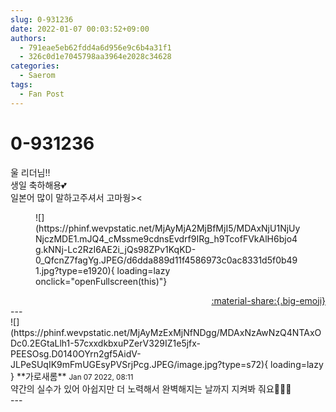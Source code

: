 ```yaml
---
slug: 0-931236
date: 2022-01-07 00:03:52+09:00
authors:
  - 791eae5eb62fdd4a6d956e9c6b4a31f1
  - 326c0d1e7045798aa3964e2028c34628
categories:
  - Saerom
tags:
  - Fan Post
---
```


# 0-931236

<div class="post-container" markdown="1">
<div class="content-container md-sidebar__scrollwrap" markdown="1">

울 리더님!!<br>생일 축하해용💕<br>일본어 많이 말하고주셔서 고마웡&gt;&lt;
<figure markdown="1">
![](https://phinf.wevpstatic.net/MjAyMjA2MjBfMjI5/MDAxNjU1NjUyNjczMDE1.mJQ4_cMssme9cdnsEvdrf9IRg_h9TcofFVkAlH6bjo4g.kNNj-Lc2RzI6AE2i_jQs98ZPv1KqKD-0_QfcnZ7fagYg.JPEG/d6dda889d11f4586973c0ac8331d5f0b491.jpg?type=e1920){ loading=lazy onclick="openFullscreen(this)"}
</figure>


</div>
</div>

<div style="text-align: right;" markdown="1">
<a href="https://weverse.io/fromis9/fanpost/0-931236" style="text-align: right;">:material-share:{.big-emoji}</a>
</div>
---

<div class="comments-container md-sidebar__scrollwrap" markdown="1">
<div class="comment" markdown="1">
<div class='id-container' markdown="1">
![](https://phinf.wevpstatic.net/MjAyMzExMjNfNDgg/MDAxNzAwNzQ4NTAxODc0.2EGtaLlh1-57cxxdkbxuPZerV329IZ1e5jfx-PEESOsg.D0140OYrn2gf5AidV-JLPeSUqIK9mFmUGEsyPVSrjPcg.JPEG/image.jpg?type=s72){ loading=lazy }
**<span class="artist">가로새롬</span>** <small>Jan 07 2022, 08:11</small><br>
</div>
<div class='comment-body' markdown="1">
약간의 실수가 있어 아쉽지만 더 노력해서 완벽해지는 날까지 지켜봐 줘요🧏🏻‍♀️
</div>
</div>
</div>
---
